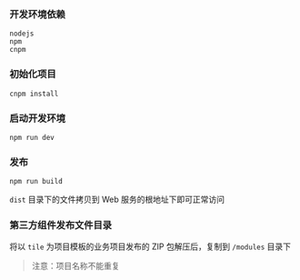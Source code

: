 ### 开发环境依赖
```shell
nodejs
npm
cnpm
```

### 初始化项目
```shell
cnpm install
```

### 启动开发环境
```shell
npm run dev
```

### 发布
```shell
npm run build
```

`dist` 目录下的文件拷贝到 Web 服务的根地址下即可正常访问

### 第三方组件发布文件目录
将以 `tile` 为项目模板的业务项目发布的 ZIP 包解压后，复制到 `/modules` 目录下
> 注意：项目名称不能重复
